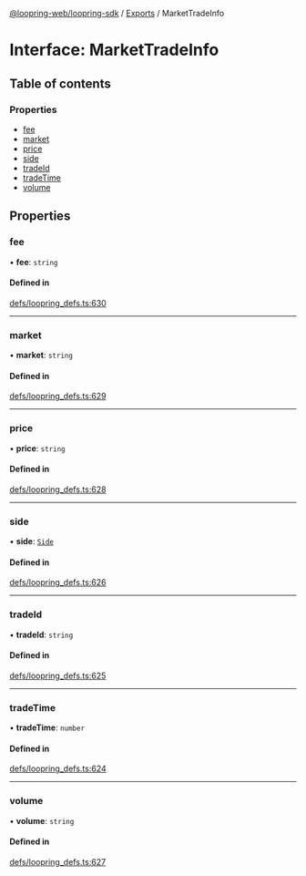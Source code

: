 [@loopring-web/loopring-sdk](../README.md) / [Exports](../modules.md) / MarketTradeInfo

# Interface: MarketTradeInfo

## Table of contents

### Properties

- [fee](MarketTradeInfo.md#fee)
- [market](MarketTradeInfo.md#market)
- [price](MarketTradeInfo.md#price)
- [side](MarketTradeInfo.md#side)
- [tradeId](MarketTradeInfo.md#tradeid)
- [tradeTime](MarketTradeInfo.md#tradetime)
- [volume](MarketTradeInfo.md#volume)

## Properties

### fee

• **fee**: `string`

#### Defined in

[defs/loopring_defs.ts:630](https://github.com/Loopring/loopring_sdk/blob/5861d10/src/defs/loopring_defs.ts#L630)

___

### market

• **market**: `string`

#### Defined in

[defs/loopring_defs.ts:629](https://github.com/Loopring/loopring_sdk/blob/5861d10/src/defs/loopring_defs.ts#L629)

___

### price

• **price**: `string`

#### Defined in

[defs/loopring_defs.ts:628](https://github.com/Loopring/loopring_sdk/blob/5861d10/src/defs/loopring_defs.ts#L628)

___

### side

• **side**: [`Side`](../enums/Side.md)

#### Defined in

[defs/loopring_defs.ts:626](https://github.com/Loopring/loopring_sdk/blob/5861d10/src/defs/loopring_defs.ts#L626)

___

### tradeId

• **tradeId**: `string`

#### Defined in

[defs/loopring_defs.ts:625](https://github.com/Loopring/loopring_sdk/blob/5861d10/src/defs/loopring_defs.ts#L625)

___

### tradeTime

• **tradeTime**: `number`

#### Defined in

[defs/loopring_defs.ts:624](https://github.com/Loopring/loopring_sdk/blob/5861d10/src/defs/loopring_defs.ts#L624)

___

### volume

• **volume**: `string`

#### Defined in

[defs/loopring_defs.ts:627](https://github.com/Loopring/loopring_sdk/blob/5861d10/src/defs/loopring_defs.ts#L627)
